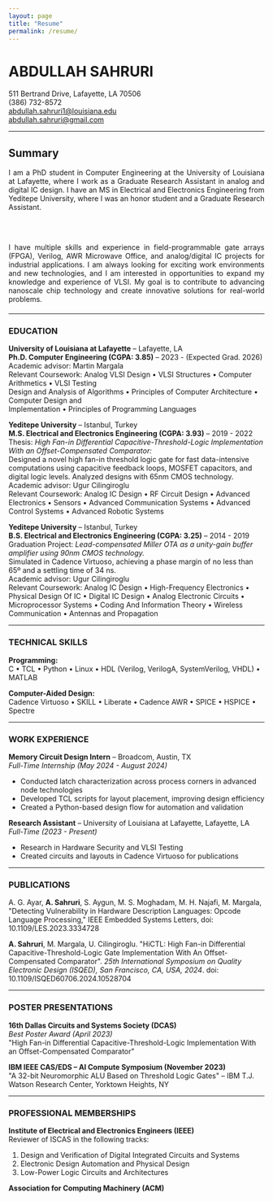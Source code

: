 ```yaml
---
layout: page
title: "Resume"
permalink: /resume/
---
```


# ABDULLAH SAHRURI  
511 Bertrand Drive, Lafayette, LA 70506  
(386) 732-8572  
abdullah.sahruri1@louisiana.edu  
abdullah.sahruri@gmail.com

---

## Summary

<div style="text-align: justify; margin-bottom: 20px;">
  I am a PhD student in Computer Engineering at the University of Louisiana at Lafayette, where I work as a Graduate Research Assistant in analog and digital IC design. I have an MS in Electrical and Electronics Engineering from Yeditepe University, where I was an honor student and a Graduate Research Assistant.
  
  <br><br>
  
  I have multiple skills and experience in field-programmable gate arrays (FPGA), Verilog, AWR Microwave Office, and analog/digital IC projects for industrial applications. I am always looking for exciting work environments and new technologies, and I am interested in opportunities to expand my knowledge and experience of VLSI. My goal is to contribute to advancing nanoscale chip technology and create innovative solutions for real-world problems.
</div>

---

### EDUCATION  

**University of Louisiana at Lafayette** – Lafayette, LA  
**Ph.D. Computer Engineering (CGPA: 3.85)** – 2023 - (Expected Grad. 2026)  
Academic advisor: Martin Margala  
Relevant Coursework: Analog VLSI Design • VLSI Structures • Computer Arithmetics • VLSI Testing  
Design and Analysis of Algorithms • Principles of Computer Architecture • Computer Design and  
Implementation • Principles of Programming Languages  

**Yeditepe University** – Istanbul, Turkey  
**M.S. Electrical and Electronics Engineering (CGPA: 3.93)** – 2019 - 2022  
Thesis: *High Fan-in Differential Capacitive-Threshold-Logic Implementation With an Offset-Compensated Comparator:*  
Designed a novel high fan-in threshold logic gate for fast data-intensive computations using capacitive feedback loops, MOSFET capacitors, and digital logic levels. Analyzed designs with 65nm CMOS technology.  
Academic advisor: Ugur Cilingiroglu  
Relevant Coursework: Analog IC Design • RF Circuit Design • Advanced Electronics • Sensors • Advanced Communication Systems • Advanced Control Systems • Advanced Robotic Systems  

**Yeditepe University** – Istanbul, Turkey  
**B.S. Electrical and Electronics Engineering (CGPA: 3.25)** – 2014 - 2019  
Graduation Project: *Lead-compensated Miller OTA as a unity-gain buffer amplifier using 90nm CMOS technology.*  
Simulated in Cadence Virtuoso, achieving a phase margin of no less than 65º and a settling time of 34 ns.  
Academic advisor: Ugur Cilingiroglu  
Relevant Coursework: Analog IC Design • High-Frequency Electronics • Physical Design Of IC • Digital IC Design • Analog Electronic Circuits • Microprocessor Systems • Coding And Information Theory • Wireless Communication • Antennas and Propagation  

---

### TECHNICAL SKILLS  

**Programming:**  
C • TCL • Python • Linux • HDL (Verilog, VerilogA, SystemVerilog, VHDL) • MATLAB  

**Computer-Aided Design:**  
Cadence Virtuoso • SKILL • Liberate • Cadence AWR • SPICE • HSPICE • Spectre  

---

### WORK EXPERIENCE  

**Memory Circuit Design Intern** – Broadcom, Austin, TX  
*Full-Time Internship (May 2024 - August 2024)*  
- Conducted latch characterization across process corners in advanced node technologies  
- Developed TCL scripts for layout placement, improving design efficiency  
- Created a Python-based design flow for automation and validation  

**Research Assistant** – University of Louisiana at Lafayette, Lafayette, LA  
*Full-Time (2023 - Present)*  
- Research in Hardware Security and VLSI Testing  
- Created circuits and layouts in Cadence Virtuoso for publications  

---

### PUBLICATIONS  

A. G. Ayar, **A. Sahruri**, S. Aygun, M. S. Moghadam, M. H. Najafi, M. Margala, "Detecting Vulnerability in Hardware Description Languages: Opcode Language Processing," IEEE Embedded Systems Letters, doi: 10.1109/LES.2023.3334728  

**A. Sahruri**, M. Margala, U. Cilingiroglu. "HiCTL: High Fan-in Differential Capacitive-Threshold-Logic Gate Implementation With An Offset-Compensated Comparator". *25th International Symposium on Quality Electronic Design (ISQED), San Francisco, CA, USA, 2024*. doi: 10.1109/ISQED60706.2024.10528704  

---

### POSTER PRESENTATIONS  

**16th Dallas Circuits and Systems Society (DCAS)**  
*Best Poster Award (April 2023)*  
"High Fan-in Differential Capacitive-Threshold-Logic Implementation With an Offset-Compensated Comparator"  

**IBM IEEE CAS/EDS – AI Compute Symposium (November 2023)**  
"A 32-bit Neuromorphic ALU Based on Threshold Logic Gates" – IBM T.J. Watson Research Center, Yorktown Heights, NY  

---

### PROFESSIONAL MEMBERSHIPS  

**Institute of Electrical and Electronics Engineers (IEEE)**  
Reviewer of ISCAS in the following tracks:  
1. Design and Verification of Digital Integrated Circuits and Systems  
2. Electronic Design Automation and Physical Design  
3. Low-Power Logic Circuits and Architectures  

**Association for Computing Machinery (ACM)**

